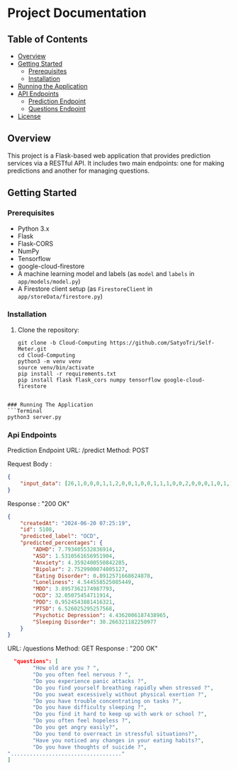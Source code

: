 # Project Documentation

## Table of Contents
- [Overview](#overview)
- [Getting Started](#getting-started)
  - [Prerequisites](#prerequisites)
  - [Installation](#installation)
- [Running the Application](#running-the-application)
- [API Endpoints](#api-endpoints)
  - [Prediction Endpoint](#prediction-endpoint)
  - [Questions Endpoint](#questions-endpoint)
- [License](#license)

## Overview
This project is a Flask-based web application that provides prediction services via a RESTful API. It includes two main endpoints: one for making predictions and another for managing questions.

## Getting Started

### Prerequisites
- Python 3.x
- Flask
- Flask-CORS
- NumPy
- Tensorflow
- google-cloud-firestore
- A machine learning model and labels (as `model` and `labels` in `app/models/model.py`)
- A Firestore client setup (as `FirestoreClient` in `app/storeData/firestore.py`)

### Installation
1. Clone the repository:
   ```Terminal
   git clone -b Cloud-Computing https://github.com/SatyoTri/Self-Meter.git
   cd Cloud-Computing
   python3 -m venv venv
   source venv/bin/activate
   pip install -r requirements.txt
   pip install flask flask_cors numpy tensorflow google-cloud-firestore
  ```

### Running The Application
```Terminal
python3 server.py
```
### Api Endpoints
Prediction Endpoint
URL: /predict
Method: POST

Request Body : 
```json
{
    "input_data": [26,1,0,0,0,1,1,2,0,0,1,0,0,1,1,1,0,0,2,0,0,0,1,0,1,1,0,1]
}
```
Response : 
"200 OK"
```json
{
    "createdAt": "2024-06-20 07:25:19",
    "id": 5108,
    "predicted_label": "OCD",
    "predicted_percentages": {
        "ADHD": 7.793405532836914,
        "ASD": 1.5310561656951904,
        "Anxiety": 4.3592400550842285,
        "Bipolar": 2.7529900074005127,
        "Eating Disorder": 0.8912571668624878,
        "Loneliness": 4.544558525085449,
        "MDD": 3.8957362174987793,
        "OCD": 32.05075454711914,
        "PDD": 0.9524543881416321,
        "PTSD": 6.526025295257568,
        "Psychotic Depression": 4.4362006187438965,
        "Sleeping Disorder": 30.266321182250977
    }
}
```
URL: /questions
Method: GET
Response : 
"200 OK"
```json
  "questions": [
        "How old are you ? ",
        "Do you often feel nervous ? ",
        "Do you experience panic attacks ?",
        "Do you find yourself breathing rapidly when stressed ?",
        "Do you sweat excessively without physical exertion ?",
        "Do you have trouble concentrating on tasks ?",
        "Do you have difficulty sleeping ?",
        "Do you find it hard to keep up with work or school ?",
        "Do you often feel hopeless ?",
        "Do you get angry easily?",
        "Do you tend to overreact in stressful situations?",
        "Have you noticed any changes in your eating habits?",
        "Do you have thoughts of suicide ?",
"..................................."
]
```


